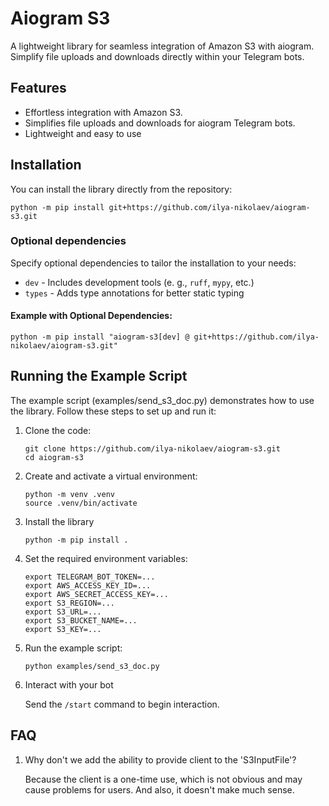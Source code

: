 # Aiogram S3

A lightweight library for seamless integration of Amazon S3 with aiogram. Simplify file uploads and downloads directly within your Telegram bots.


## Features

+ Effortless integration with Amazon S3.
+ Simplifies file uploads and downloads for aiogram Telegram bots.
+ Lightweight and easy to use


## Installation

You can install the library directly from the repository:
```shell
python -m pip install git+https://github.com/ilya-nikolaev/aiogram-s3.git
```

### Optional dependencies

Specify optional dependencies to tailor the installation to your needs:
+ `dev` - Includes development tools (e. g., `ruff`, `mypy`, etc.)
+ `types` - Adds type annotations for better static typing

#### Example with Optional Dependencies:

```shell
python -m pip install "aiogram-s3[dev] @ git+https://github.com/ilya-nikolaev/aiogram-s3.git"
```


## Running the Example Script

The example script (examples/send_s3_doc.py) demonstrates how to use the library. Follow these steps to set up and run it:

1. Clone the code:

    ```shell
    git clone https://github.com/ilya-nikolaev/aiogram-s3.git
    cd aiogram-s3
    ```

1. Create and activate a virtual environment:

    ```shell
    python -m venv .venv
    source .venv/bin/activate
    ```

1. Install the library

    ```shell
    python -m pip install .
    ```

1. Set the required environment variables:

    ```shell
    export TELEGRAM_BOT_TOKEN=...
    export AWS_ACCESS_KEY_ID=...
    export AWS_SECRET_ACCESS_KEY=...
    export S3_REGION=...
    export S3_URL=...
    export S3_BUCKET_NAME=...
    export S3_KEY=...
    ```

1. Run the example script:

    ```shell
    python examples/send_s3_doc.py
    ```

1. Interact with your bot

    Send the `/start` command to begin interaction.


## FAQ

1. Why don't we add the ability to provide client to the 'S3InputFile'?

    Because the client is a one-time use, which is not obvious and may cause problems for users. And also, it doesn't make much sense.
